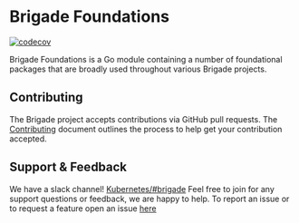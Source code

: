# Brigade Foundations

[![codecov](https://codecov.io/gh/brigadecore/brigade-foundations/branch/main/graph/badge.svg?token=GU9DBS4YLP)](https://codecov.io/gh/brigadecore/brigade-foundations)

Brigade Foundations is a Go module containing a number of foundational packages
that are broadly used throughout various Brigade projects.

## Contributing

The Brigade project accepts contributions via GitHub pull requests. The
[Contributing](CONTRIBUTING.md) document outlines the process to help get your
contribution accepted.

## Support & Feedback

We have a slack channel!
[Kubernetes/#brigade](https://kubernetes.slack.com/messages/C87MF1RFD) Feel free
to join for any support questions or feedback, we are happy to help. To report
an issue or to request a feature open an issue
[here](https://github.com/brigadecore/brigade-foundations/issues)
